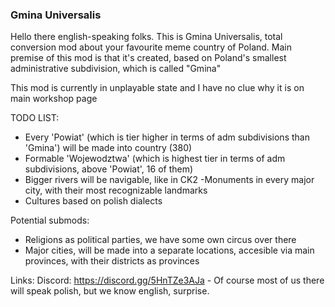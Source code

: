### Gmina Universalis

Hello there english-speaking folks. This is Gmina Universalis, total conversion mod about your favourite meme country of Poland.
Main premise of this mod is that it's created, based on Poland's smallest administrative subdivision, which is called "Gmina"

This mod is currently in unplayable state and I have no clue why it is on main workshop page

TODO LIST:
- Every 'Powiat' (which is tier higher in terms of adm subdivisions than 'Gmina') will be made into country (380)
- Formable 'Wojewodztwa' (which is highest tier in terms of adm subdivisions, above 'Powiat', 16 of them)
- Bigger rivers will be navigable, like in CK2
-Monuments in every major city, with their most recognizable landmarks
- Cultures based on polish dialects

Potential submods:
- Religions as political parties, we have some own circus over there
- Major cities, will be made into a separate locations, accesible via main provinces, with their districts as provinces

Links:
Discord:
https://discord.gg/5HnTZe3AJa - Of course most of us there will speak polish, but we know english, surprise.
